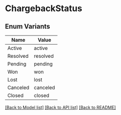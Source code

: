 # ChargebackStatus

## Enum Variants

| Name | Value |
|---- | -----|
| Active | active |
| Resolved | resolved |
| Pending | pending |
| Won | won |
| Lost | lost |
| Canceled | canceled |
| Closed | closed |


[[Back to Model list]](../README.md#documentation-for-models) [[Back to API list]](../README.md#documentation-for-api-endpoints) [[Back to README]](../README.md)


